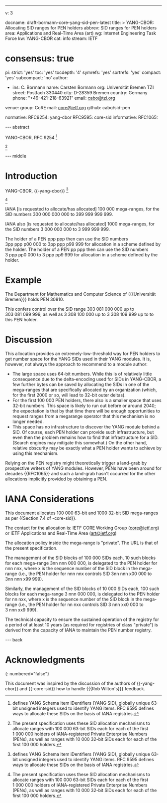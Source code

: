 ---
v: 3

docname: draft-bormann-core-yang-sid-pen-latest
title: >
  YANG-CBOR: Allocating SID ranges for PEN holders
abbrev: SID ranges for PEN holders
area: Applications and Real-Time Area (art)
wg: Internet Engineering Task Force
kw: YANG-CBOR
cat: info
stream: IETF
# consensus: true
pi:
  strict: 'yes'
  toc: 'yes'
  tocdepth: '4'
  symrefs: 'yes'
  sortrefs: 'yes'
  compact: 'yes'
  subcompact: 'no'
author:
- ins: C. Bormann
  name: Carsten Bormann
  org: Universität Bremen TZI
  street: Postfach 330440
  city: D-28359 Bremen
  country: Germany
  phone: "+49-421-218-63921"
  email: cabo@tzi.org

venue:
  group: CoRE
  mail: core@ietf.org
  github: cabo/sid-pen

normative:
  RFC9254: yang-cbor
  RFC9595: core-sid
informative:
  RFC1065:

--- abstract

YANG-CBOR, RFC 9254 [^abs1-]

[^abs1-]: defines
        YANG Schema Item iDentifiers (YANG SID), globally unique 63-bit
        unsigned integers used to identify YANG items.
        RFC 9595 defines ways to allocate these SIDs on
        the basis of IANA registries.

[^abs2-]

[^abs2-]: The present specification uses these SID allocation
        mechanisms to allocate ranges with 100 000 63-bit SIDs each
        for each of the first 1 000 000 holders of IANA-registered
        Private Enterprise Numbers (PENs), as well as ranges with 10 000 32-bit SIDs each
        for each of the first 100 000 holders.

--- middle

# Introduction

YANG-CBOR, {{-yang-cbor}} [^abs1-]

[^abs2-]

IANA \[is requested to allocate/has allocated] 100 000 mega-ranges, for the SID numbers
300 000 000 000 to 399 999 999 999.

IANA also \[is requested to allocate/has allocated] 1000 mega-ranges, for the SID numbers
3 000 000 000 to 3 999 999 999.

The holder of a PEN ppp ppp then can use the SID numbers
3pp ppp p00 000 to 3pp ppp p99 999 for allocation in a scheme defined
by the holder.
The holder of a PEN pp ppp then can use the SID numbers
3 ppp pp0 000 to 3 ppp pp9 999 for allocation in a scheme defined
by the holder.

# Example

The Department for Mathematics and Computer Science of {{{Universität Bremen}}} holds PEN 30810.

This confers control over the SID range
303 081 000 000 up to
303 081 099 999,
as well as
3 308 100 000 up to
3 308 109 999 up to
to this PEN holder.

# Discussion

This allocation provides an extremely-low-threshold way for PEN holders
to get number space for the YANG SIDs used in their YANG modules.
It is, however, not always the approach to recommend to a module author:

* The large space uses 64-bit numbers.  While this is of relatively little
  consequence due to the delta-encoding used for SIDs in YANG-CBOR, a
  few further bytes can be saved by allocating the SIDs in one of the
  mega-ranges that are specifically allocated by an organization
  (which, for the first 2000 or so, will lead to 32-bit outer deltas).
* For the first 100 000 PEN holders, there also is a smaller space that
  uses 32-bit numbers.
  This space is likely to run out before or around 2040; the
  expectation is that by that time there will be enough opportunities
  to request ranges from a megarange operator that this mechanism is
  no longer needed.
* This space has no infrastructure to discover the YANG module behind
  a SID.  Of course, each PEN holder can provide such infrastructure,
  but even then the problem remains how to find that infrastructure
  for a SID.  (Search engines may mitigate this somewhat.)
  On the other hand, relative obscurity may be exactly what a PEN
  holder wants to achieve by using this mechanism.

Relying on the PEN registry might theoretically trigger a land-grab by
prospective writers of YANG modules.  However, PENs have been around
for decades {{RFC1065}} and such a land-grab hasn't occurred for the other
allocations implicitly provided by obtaining a PEN.

# IANA Considerations

This document allocates 100 000 63-bit and 1000 32-bit SID mega-ranges
as per {{Section 7.4 of -core-sid}}.

The contact for the allocation is: IETF CORE Working Group
      (core@ietf.org) or IETF Applications and Real-Time Area
      (art@ietf.org)

The allocation policy inside the mega-range is "private".
The URL is that of the present specification.

The management of the SID blocks of 100 000 SIDs each, 10 such blocks
for each mega-range 3nn nnn 000 000, is delegated to the PEN holder
for nnn nnx, where x is the sequence number of the SID block in the
mega-range (i.e., the PEN holder for nnn nnx controls SID
3nn nnn x00 000 to 3nn nnn x99 999).

Similarly, the management of the SID blocks of 10 000 SIDs each, 100 such blocks
for each mega-range 3 nnn 000 000, is delegated to the PEN holder
for nn nxx, where x is the sequence number of the SID block in the
mega-range (i.e., the PEN holder for nn nxx controls SID
3 nnn xx0 000 to 3 nnn xx9 999).

The technical capacity to ensure the sustained operation of the
registry for a period of at least 10 years (as required for registries
of class "private") is derived from the capacity of IANA to maintain
the PEN number registry.

--- back

# Acknowledgments
{: numbered="false"}

This document was inspired by the discussion of the authors of
{{-yang-cbor}} and {{-core-sid}} how to handle {{{Rob Wilton's}}} feedback.
